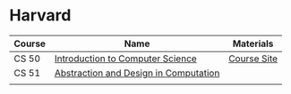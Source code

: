 # Harvard

| Course | Name                                                                                                              | Materials                                                                  |
| ------ | ----------------------------------------------------------------------------------------------------------------- | -------------------------------------------------------------------------- |
| CS 50  | [Introduction to Computer Science](https://cs50.harvard.edu/x/2025/)                                              | [Course Site](https://web.archive.org/web/20230227075319/https://cs51.io/) |
| CS 51  | [Abstraction and Design in Computation](https://www.youtube.com/playlist?list=PLxA7uoRZbzXlW0XjbtuWow6PmPHe4vU7p) |                                                                            |
|        |                                                                                                                   |                                                                            |
